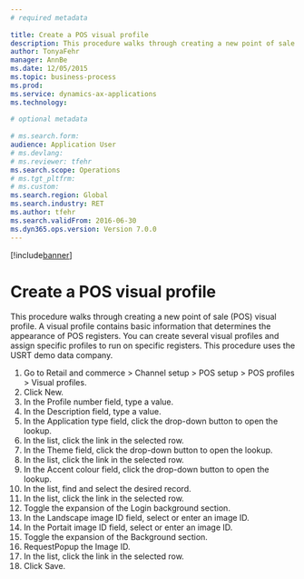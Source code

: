 ```yaml
--- 
# required metadata 
 
title: Create a POS visual profile 
description: This procedure walks through creating a new point of sale (POS) visual profile. 
author: TonyaFehr 
manager: AnnBe 
ms.date: 12/05/2015
ms.topic: business-process 
ms.prod:  
ms.service: dynamics-ax-applications 
ms.technology:  
 
# optional metadata 
 
# ms.search.form:   
audience: Application User 
# ms.devlang:  
# ms.reviewer: tfehr 
ms.search.scope: Operations 
# ms.tgt_pltfrm:  
# ms.custom:  
ms.search.region: Global
ms.search.industry: RET
ms.author: tfehr 
ms.search.validFrom: 2016-06-30 
ms.dyn365.ops.version: Version 7.0.0 
---
```


[!include[banner](../includes/task-guide-banner.md)]

# Create a POS visual profile 

This procedure walks through creating a new point of sale (POS) visual profile. A visual profile contains basic information that determines the appearance of POS registers. You can create several visual profiles and assign specific profiles to run on specific registers. This procedure uses the USRT demo data company.

1. Go to Retail and commerce > Channel setup > POS setup > POS profiles > Visual profiles.
2. Click New.
3. In the Profile number field, type a value.
4. In the Description field, type a value.
5. In the Application type field, click the drop-down button to open the lookup.
6. In the list, click the link in the selected row.
7. In the Theme field, click the drop-down button to open the lookup.
8. In the list, click the link in the selected row.
9. In the Accent colour field, click the drop-down button to open the lookup.
10. In the list, find and select the desired record.
11. In the list, click the link in the selected row.
12. Toggle the expansion of the Login background section.
13. In the Landscape image ID field, select or enter an image ID.
14. In the Portait image ID field, select or enter an image ID.
15. Toggle the expansion of the Background section.
16. RequestPopup the Image ID.
17. In the list, click the link in the selected row.
18. Click Save.

